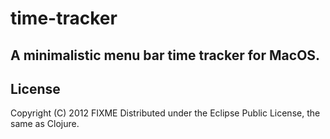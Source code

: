 time-tracker
===========
A minimalistic menu bar time tracker for MacOS.
-----------------------------------------------

License
-------

Copyright (C) 2012 FIXME
Distributed under the Eclipse Public License, the same as Clojure.
